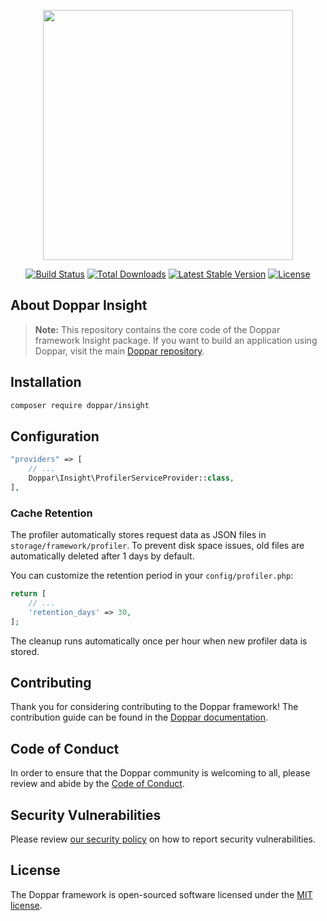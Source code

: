<p align="center">
    <a href="https://doppar.com" target="_blank">
        <img src="https://raw.githubusercontent.com/doppar/doppar/7138fb0e72cd55256769be6947df3ac48c300700/public/logo.png" width="400">
    </a>
</p>
<p align="center">
<a href="https://github.com/doppar/insight/actions/workflows/tests.yml"><img src="https://github.com/doppar/insight/actions/workflows/tests.yml/badge.svg" alt="Build Status"></a>
<a href="https://packagist.org/packages/doppar/insight"><img src="https://img.shields.io/packagist/dt/doppar/insight" alt="Total Downloads"></a>
<a href="https://packagist.org/packages/doppar/insight"><img src="https://img.shields.io/packagist/v/doppar/insight" alt="Latest Stable Version"></a>
<a href="https://github.com/doppar/insight/blob/main/LICENSE"><img src="https://img.shields.io/github/license/doppar/insight" alt="License"></a>
</p>

## About Doppar Insight

> **Note:** This repository contains the core code of the Doppar framework Insight package. If you want to build an application using Doppar, visit the main [Doppar repository](https://github.com/doppar/doppar).


## Installation

```bash
composer require doppar/insight
```

## Configuration

```php
"providers" => [
    // ...
    Doppar\Insight\ProfilerServiceProvider::class,
],
```

### Cache Retention

The profiler automatically stores request data as JSON files in `storage/framework/profiler`. To prevent disk space issues, old files are automatically deleted after 1 days by default.

You can customize the retention period in your `config/profiler.php`:

```php
return [
    // ...
    'retention_days' => 30,
];
```

The cleanup runs automatically once per hour when new profiler data is stored.

## Contributing

Thank you for considering contributing to the Doppar framework! The contribution guide can be found in the [Doppar documentation](https://doppar.com/versions/3.x/contributions.html).

## Code of Conduct

In order to ensure that the Doppar community is welcoming to all, please review and abide by the [Code of Conduct](https://doppar.com/versions/3.x/contributions.html#code-of-conduct).

## Security Vulnerabilities

Please review [our security policy](https://github.com/doppar/framework/security/policy) on how to report security vulnerabilities.

## License

The Doppar framework is open-sourced software licensed under the [MIT license](LICENSE.md).


